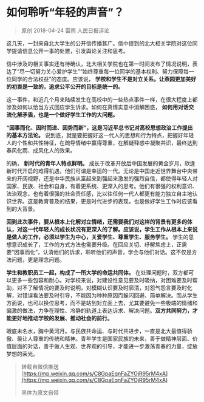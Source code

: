 # 如何聆听“年轻的声音”？

> 原创 2018-04-24 雷雨 人民日报评论

这几天，一封来自北大学生的公开信传播甚广。信中提到的北大相关学院对这位同学提请信息公开一事的处置，引发舆论关注和思考。

信中涉及的相关事实还有待确认，北大相关学院也在第一时间发布了情况说明，表达了“尽一切努力关心爱护学生”“始终尊重每一位同学的基本权利、努力保障每一位同学的合法权益”的态度。应该说，
**学校和学生不是对立关系。让燕园更加美好的初衷是一致的，追求公平公开的目标是统一的。**

这一事件，和近几个月来陆续发生在高校中的一些热点事件一样，在很大程度上都涉及如何以恰当方式回应学生诉求。如何在真情实意中消解困惑，
**如何用对话交流化解矛盾，也是一个做好学生工作的大问题。**

**“因事而化、因时而进、因势而新”，这是习近平总书记对高校思想政治工作提出的基本方法论。**
说到底，就是要把握好这一代人的思想和行为特点，把握好年轻人的个性和共性特征，在疏导情绪中赢得尊重，在解疑释惑中凝聚共识，最终达到春风化雨、成风化人的效果。

的确，
**新时代的青年人特点鲜明。**
成长于改革开放后中国发展的黄金岁月，欣逢新时代开启的难得机遇，他们可谓是幸运的一代。无论是中国走近世界舞台中央带来的开阔视野，还是中华民族从富起来到强起来激发的强烈自信，都使得年轻人对国家、民族、社会和自身，有着更系统、更深入的思考。他们有很强的权利意识、法治观念，也有着很强的社会责任感，比以往任何一代人都更有能力独立自主地认识世界。这是教育普及的结果，更是时代进步的表现，也是做好学生工作时应该看到的大背景。

**回到此次事件，要从根本上化解对立情绪，还需要我们对这样的背景有更多的体认，对这一代年轻人的成长状况有更深入的了解。应该说，学生工作从根本上来说是做人的工作，必须以学生为中心，关爱学生、尊重学生、服务学生。**
学生的思想意识成长了，工作的方式方法也需要升级。在回应关切、纾解焦虑上，正需要“因事而化”，认清他们的诉求，聆听他们的声音，学会与他们对话。这不仅是方法问题，更是理念问题。

**学生和教职员工一起，构成了一所大学的命运共同体。**
在处理问题时，双方都可以更多一些包容和耐心。对学校来说，对建设性意见要及时吸纳，对困难要及时帮助，对不了解情况的要及时说明，对模糊认识要及时廓清，对怨气怨言要及时化解，对错误看法要及时引导，不能因为种种原因而躲闪回避、简单解决。而从学生方面说，也可以换位思考，而不是站到对立面上去，尤其要避免一些极端的情绪和偏激的做法，力争在理性、冷静的轨道上表达诉求、解决问题。**双方共同努力，才能更好地推动学校的发展、推动社会的前行。**

眼底未名水，胸中黄河月。与民族共命运、与时代共进步，一直是北大最值得骄傲、最让人尊重的传统和精神。青年学生是国家民族的未来，善于做精神层面、价值层面的对话，善于做人生观、世界观的引导，才能进一步激荡青春的力量，绽放梦想的荣光。

> 转载自微信推送 [https://mp.weixin.qq.com/s/C8GpaEqnFaZYOjR95rM4xA](https://mp.weixin.qq.com/s/C8GpaEqnFaZYOjR95rM4xA)
> 
> 黑体为原文自带
